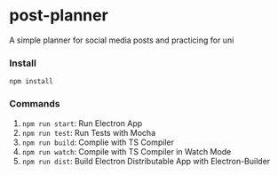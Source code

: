 # post-planner
A simple planner for social media posts and practicing for uni

### Install
`npm install`

### Commands
1. `npm run start`: Run Electron App
1. `npm run test`: Run Tests with Mocha
1. `npm run build`: Complie with TS Compiler
1. `npm run watch`: Compile with TS Compiler in Watch Mode
1. `npm run dist`: Build Electron Distributable App with Electron-Builder
